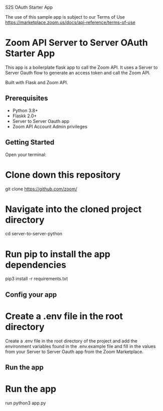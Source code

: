 S2S OAuth Starter App

The use of this sample app is subject to our Terms of Use
https://marketplace.zoom.us/docs/api-reference/terms-of-use

# Zoom API Server to Server OAuth Starter App
This app is a boilerplate flask app to call the Zoom API.
It uses a Server to Server Oauth flow to generate an access token and call the Zoom API.

Built with Flask and Zoom API. 

## Prerequisites

- Python 3.8+
- Flaskk 2.0+
- Server to Server Oauth app
- Zoom API Account Admin privileges


## Getting Started

Open your terminal:

# Clone down this repository
git clone https://github.com/zoom/

# Navigate into the cloned project directory
cd server-to-server-python

# Run pip to install the app dependencies
pip3 install -r requirements.txt

## Config your app

# Create a .env file in the root directory

Create a .env file in the root directory of the project and add the environment variables found in the .env.example file and fill in the values from your Server to Server Oauth app from the Zoom Marketplace.

## Run the app

# Run the app

run python3 app.py

